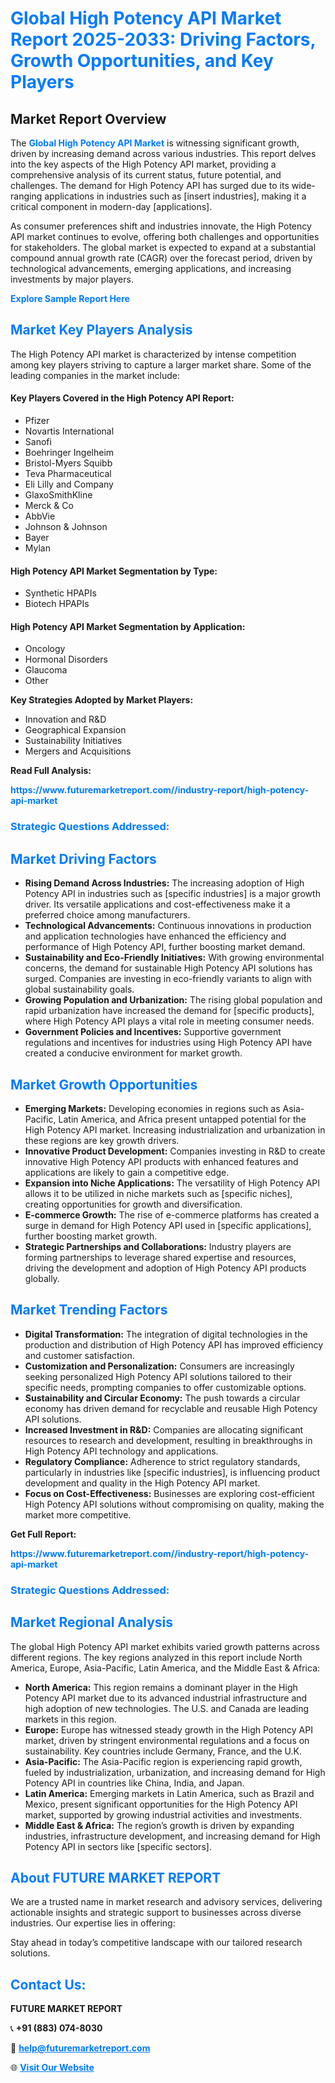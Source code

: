 <h1 style="color: #007BFF;">Global High Potency API Market Report 2025-2033: Driving Factors, Growth Opportunities, and Key Players</h1>

<section id="overview">
<h2>Market Report Overview</h2>
<p>The <a href="https://www.futuremarketreport.com//industry-report/high-potency-api-market" style="color: #007BFF; text-decoration: none;"><strong>Global High Potency API Market</strong></a> is witnessing significant growth, driven by increasing demand across various industries. This report delves into the key aspects of the High Potency API market, providing a comprehensive analysis of its current status, future potential, and challenges. The demand for High Potency API has surged due to its wide-ranging applications in industries such as [insert industries], making it a critical component in modern-day [applications].</p>
<p>As consumer preferences shift and industries innovate, the High Potency API market continues to evolve, offering both challenges and opportunities for stakeholders. The global market is expected to expand at a substantial compound annual growth rate (CAGR) over the forecast period, driven by technological advancements, emerging applications, and increasing investments by major players.</p>
</section>

<section id="overview">
<p><a href="https://www.futuremarketreport.com//request-sample/reportId=90699" style="color: #007BFF; text-decoration: none;"><strong>Explore Sample Report Here</strong></a></p>
</section>

<section id="key-players">
<h2 style="color: #007BFF;">Market Key Players Analysis</h2>
<p>The High Potency API market is characterized by intense competition among key players striving to capture a larger market share. Some of the leading companies in the market include:</p>
<h4>Key Players Covered in the High Potency API Report:</h4>
<ul><li>Pfizer</li><li>Novartis International</li><li>Sanofi</li><li>Boehringer Ingelheim</li><li>Bristol-Myers Squibb</li><li>Teva Pharmaceutical</li><li>Eli Lilly and Company</li><li>GlaxoSmithKline</li><li>Merck &amp; Co</li><li>AbbVie</li><li>Johnson &amp; Johnson</li><li>Bayer</li><li>Mylan</li></ul>
<h4>High Potency API Market Segmentation by Type:</h4>
<ul><li>Synthetic HPAPIs</li><li>Biotech HPAPIs</li></ul>

<h4>High Potency API Market Segmentation by Application:</h4>
<ul><li>Oncology</li><li>Hormonal Disorders</li><li>Glaucoma</li><li>Other</li></ul>
<p><strong>Key Strategies Adopted by Market Players:</strong></p>
<ul>
<li>Innovation and R&D</li>
<li>Geographical Expansion</li>
<li>Sustainability Initiatives</li>
<li>Mergers and Acquisitions</li>
</ul>
</section>

<section>
<p><strong>Read Full Analysis: </strong></p><a href="https://www.futuremarketreport.com//industry-report/high-potency-api-market" style="color: #007BFF; text-decoration: none;"><strong>https://www.futuremarketreport.com//industry-report/high-potency-api-market</strong></a>
<h3 style="color: #007BFF;">Strategic Questions Addressed:</h3>
</section>

<section id="driving-factors">
<h2 style="color: #007BFF;">Market Driving Factors</h2>
<ul>
<li><strong>Rising Demand Across Industries:</strong> The increasing adoption of High Potency API in industries such as [specific industries] is a major growth driver. Its versatile applications and cost-effectiveness make it a preferred choice among manufacturers.</li>
<li><strong>Technological Advancements:</strong> Continuous innovations in production and application technologies have enhanced the efficiency and performance of High Potency API, further boosting market demand.</li>
<li><strong>Sustainability and Eco-Friendly Initiatives:</strong> With growing environmental concerns, the demand for sustainable High Potency API solutions has surged. Companies are investing in eco-friendly variants to align with global sustainability goals.</li>
<li><strong>Growing Population and Urbanization:</strong> The rising global population and rapid urbanization have increased the demand for [specific products], where High Potency API plays a vital role in meeting consumer needs.</li>
<li><strong>Government Policies and Incentives:</strong> Supportive government regulations and incentives for industries using High Potency API have created a conducive environment for market growth.</li>
</ul>
</section>

<section id="growth-opportunities">
<h2 style="color: #007BFF;">Market Growth Opportunities</h2>
<ul>
<li><strong>Emerging Markets:</strong> Developing economies in regions such as Asia-Pacific, Latin America, and Africa present untapped potential for the High Potency API market. Increasing industrialization and urbanization in these regions are key growth drivers.</li>
<li><strong>Innovative Product Development:</strong> Companies investing in R&D to create innovative High Potency API products with enhanced features and applications are likely to gain a competitive edge.</li>
<li><strong>Expansion into Niche Applications:</strong> The versatility of High Potency API allows it to be utilized in niche markets such as [specific niches], creating opportunities for growth and diversification.</li>
<li><strong>E-commerce Growth:</strong> The rise of e-commerce platforms has created a surge in demand for High Potency API used in [specific applications], further boosting market growth.</li>
<li><strong>Strategic Partnerships and Collaborations:</strong> Industry players are forming partnerships to leverage shared expertise and resources, driving the development and adoption of High Potency API products globally.</li>
</ul>
</section>

<section id="trending-factors">
<h2 style="color: #007BFF;">Market Trending Factors</h2>
<ul>
<li><strong>Digital Transformation:</strong> The integration of digital technologies in the production and distribution of High Potency API has improved efficiency and customer satisfaction.</li>
<li><strong>Customization and Personalization:</strong> Consumers are increasingly seeking personalized High Potency API solutions tailored to their specific needs, prompting companies to offer customizable options.</li>
<li><strong>Sustainability and Circular Economy:</strong> The push towards a circular economy has driven demand for recyclable and reusable High Potency API solutions.</li>
<li><strong>Increased Investment in R&D:</strong> Companies are allocating significant resources to research and development, resulting in breakthroughs in High Potency API technology and applications.</li>
<li><strong>Regulatory Compliance:</strong> Adherence to strict regulatory standards, particularly in industries like [specific industries], is influencing product development and quality in the High Potency API market.</li>
<li><strong>Focus on Cost-Effectiveness:</strong> Businesses are exploring cost-efficient High Potency API solutions without compromising on quality, making the market more competitive.</li>
</ul>
</section>

<section>
<p><strong>Get Full Report: </strong></p><a href="https://www.futuremarketreport.com//industry-report/high-potency-api-market" style="color: #007BFF; text-decoration: none;"><strong>https://www.futuremarketreport.com//industry-report/high-potency-api-market</strong></a>
<h3 style="color: #007BFF;">Strategic Questions Addressed:</h3>
</section>


<section id="regional-analysis">
<h2 style="color: #007BFF;">Market Regional Analysis</h2>
<p>The global High Potency API market exhibits varied growth patterns across different regions. The key regions analyzed in this report include North America, Europe, Asia-Pacific, Latin America, and the Middle East & Africa:</p>
<ul>
<li><strong>North America:</strong> This region remains a dominant player in the High Potency API market due to its advanced industrial infrastructure and high adoption of new technologies. The U.S. and Canada are leading markets in this region.</li>
<li><strong>Europe:</strong> Europe has witnessed steady growth in the High Potency API market, driven by stringent environmental regulations and a focus on sustainability. Key countries include Germany, France, and the U.K.</li>
<li><strong>Asia-Pacific:</strong> The Asia-Pacific region is experiencing rapid growth, fueled by industrialization, urbanization, and increasing demand for High Potency API in countries like China, India, and Japan.</li>
<li><strong>Latin America:</strong> Emerging markets in Latin America, such as Brazil and Mexico, present significant opportunities for the High Potency API market, supported by growing industrial activities and investments.</li>
<li><strong>Middle East & Africa:</strong> The region’s growth is driven by expanding industries, infrastructure development, and increasing demand for High Potency API in sectors like [specific sectors].</li>
</ul>
</section>

<footer>
<h2 style="color: #007BFF;">About FUTURE MARKET REPORT</h2>
<p>We are a trusted name in market research and advisory services, delivering actionable insights and strategic support to businesses across diverse industries. Our expertise lies in offering:</p>

<p>Stay ahead in today’s competitive landscape with our tailored research solutions.</p>

<h2 style="color: #007BFF;">Contact Us:</h2>
<p><strong>FUTURE MARKET REPORT</strong></p>
<p>📞 <strong>+91 (883) 074-8030</strong></p>
<p>📧 <strong><a href="mailto:help@futuremarketreport.com" style="color: #007BFF;">help@futuremarketreport.com</a></strong></p>
<p>🌐 <strong><a href="https://www.futuremarketreport.com/" style="color: #007BFF;">Visit Our Website</a></strong></p>
</footer>